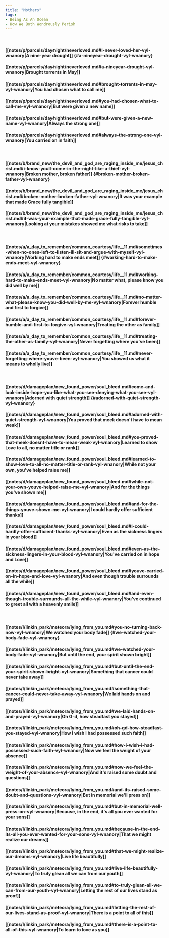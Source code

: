 ```yaml
---
title: "Mothers"
tags:
- Being As An Ocean
- How We Both Wondrously Perish
---
```

&nbsp;
#### [[notes/p/parcels/day∕night/neverloved.md#i-never-loved-her-vyl-wnanory|A nine-year drought]] {#a-nineyear-drought-vyl-wnanory}
#### [[notes/p/parcels/day∕night/neverloved.md#a-nineyear-drought-vyl-wnanory|Brought torrents in May]]
#### [[notes/p/parcels/day∕night/neverloved.md#brought-torrents-in-may-vyl-wnanory|You had chosen what to call me]]
#### [[notes/p/parcels/day∕night/neverloved.md#you-had-chosen-what-to-call-me-vyl-wnanory|But were given a new name]]
#### [[notes/p/parcels/day∕night/neverloved.md#but-were-given-a-new-name-vyl-wnanory|Always the strong one]]
#### [[notes/p/parcels/day∕night/neverloved.md#always-the-strong-one-vyl-wnanory|You carried on in faith]]
&nbsp;
#### [[notes/b/brand_new/the_devil_and_god_are_raging_inside_me/jesus_christ.md#i-know-youll-come-in-the-night-like-a-thief-vyl-wnanory|Broken mother, broken father]] {#broken-mother-broken-father-vyl-wnanory}
#### [[notes/b/brand_new/the_devil_and_god_are_raging_inside_me/jesus_christ.md#broken-mother-broken-father-vyl-wnanory|It was your example that made Grace fully tangible]]
#### [[notes/b/brand_new/the_devil_and_god_are_raging_inside_me/jesus_christ.md#it-was-your-example-that-made-grace-fully-tangible-vyl-wnanory|Looking at your mistakes showed me what risks to take]]
&nbsp;
#### [[notes/a/a_day_to_remember/common_courtesy/life__11.md#sometimes-when-no-ones-left-to-listen-ill-sit-and-argue-with-myself-vyl-wnanory|Working hard to make ends meet]] {#working-hard-to-make-ends-meet-vyl-wnanory}
#### [[notes/a/a_day_to_remember/common_courtesy/life__11.md#working-hard-to-make-ends-meet-vyl-wnanory|No matter what, please know you did well by me]]
#### [[notes/a/a_day_to_remember/common_courtesy/life__11.md#no-matter-what-please-know-you-did-well-by-me-vyl-wnanory|Forever humble and first to forgive]]
#### [[notes/a/a_day_to_remember/common_courtesy/life__11.md#forever-humble-and-first-to-forgive-vyl-wnanory|Treating the other as family]]
#### [[notes/a/a_day_to_remember/common_courtesy/life__11.md#treating-the-other-as-family-vyl-wnanory|Never forgetting where you've been]]
#### [[notes/a/a_day_to_remember/common_courtesy/life__11.md#never-forgetting-where-youve-been-vyl-wnanory|You showed us what it means to wholly live]]
&nbsp;
#### [[notes/d/damageplan/new_found_power/soul_bleed.md#come-and-look-inside-hope-you-like-what-you-see-denying-what-you-see-vyl-wnanory|Adorned with quiet strength]] {#adorned-with-quiet-strength-vyl-wnanory}
#### [[notes/d/damageplan/new_found_power/soul_bleed.md#adorned-with-quiet-strength-vyl-wnanory|You proved that meek doesn't have to mean weak]]
#### [[notes/d/damageplan/new_found_power/soul_bleed.md#you-proved-that-meek-doesnt-have-to-mean-weak-vyl-wnanory|Learned to show Love to all, no matter title or rank]]
#### [[notes/d/damageplan/new_found_power/soul_bleed.md#learned-to-show-love-to-all-no-matter-title-or-rank-vyl-wnanory|While not your own, you've helped raise me]]
#### [[notes/d/damageplan/new_found_power/soul_bleed.md#while-not-your-own-youve-helped-raise-me-vyl-wnanory|And for the things you've shown me]]
#### [[notes/d/damageplan/new_found_power/soul_bleed.md#and-for-the-things-youve-shown-me-vyl-wnanory|I could hardly offer sufficient thanks]]
#### [[notes/d/damageplan/new_found_power/soul_bleed.md#i-could-hardly-offer-sufficient-thanks-vyl-wnanory|Even as the sickness lingers in your blood]]
#### [[notes/d/damageplan/new_found_power/soul_bleed.md#even-as-the-sickness-lingers-in-your-blood-vyl-wnanory|You've carried on in hope and Love]]
#### [[notes/d/damageplan/new_found_power/soul_bleed.md#youve-carried-on-in-hope-and-love-vyl-wnanory|And even though trouble surrounds all the while]]
#### [[notes/d/damageplan/new_found_power/soul_bleed.md#and-even-though-trouble-surrounds-all-the-while-vyl-wnanory|You've continued to greet all with a heavenly smile]]
&nbsp;
#### [[notes/l/linkin_park/meteora/lying_from_you.md#you-no-turning-back-now-vyl-wnanory|We watched your body fade]] {#we-watched-your-body-fade-vyl-wnanory}
#### [[notes/l/linkin_park/meteora/lying_from_you.md#we-watched-your-body-fade-vyl-wnanory|But until the end, your spirit shown bright]]
#### [[notes/l/linkin_park/meteora/lying_from_you.md#but-until-the-end-your-spirit-shown-bright-vyl-wnanory|Something that cancer could never take away]]
#### [[notes/l/linkin_park/meteora/lying_from_you.md#something-that-cancer-could-never-take-away-vyl-wnanory|We laid hands on and prayed]]
#### [[notes/l/linkin_park/meteora/lying_from_you.md#we-laid-hands-on-and-prayed-vyl-wnanory|Oh G-d, how steadfast you stayed]]
#### [[notes/l/linkin_park/meteora/lying_from_you.md#oh-gd-how-steadfast-you-stayed-vyl-wnanory|How I wish I had possessed such faith]]
#### [[notes/l/linkin_park/meteora/lying_from_you.md#how-i-wish-i-had-possessed-such-faith-vyl-wnanory|Now we feel the weight of your absence]]
#### [[notes/l/linkin_park/meteora/lying_from_you.md#now-we-feel-the-weight-of-your-absence-vyl-wnanory|And it's raised some doubt and questions]]
#### [[notes/l/linkin_park/meteora/lying_from_you.md#and-its-raised-some-doubt-and-questions-vyl-wnanory|But in memorial we'll press on]]
#### [[notes/l/linkin_park/meteora/lying_from_you.md#but-in-memorial-well-press-on-vyl-wnanory|Because, in the end, it's all you ever wanted for your sons]]
#### [[notes/l/linkin_park/meteora/lying_from_you.md#because-in-the-end-its-all-you-ever-wanted-for-your-sons-vyl-wnanory|That we might realize our dreams]]
#### [[notes/l/linkin_park/meteora/lying_from_you.md#that-we-might-realize-our-dreams-vyl-wnanory|Live life beautifully]]
#### [[notes/l/linkin_park/meteora/lying_from_you.md#live-life-beautifully-vyl-wnanory|To truly glean all we can from our youth]]
#### [[notes/l/linkin_park/meteora/lying_from_you.md#to-truly-glean-all-we-can-from-our-youth-vyl-wnanory|Letting the rest of our lives stand as proof]]
#### [[notes/l/linkin_park/meteora/lying_from_you.md#letting-the-rest-of-our-lives-stand-as-proof-vyl-wnanory|There is a point to all of this]]
#### [[notes/l/linkin_park/meteora/lying_from_you.md#there-is-a-point-to-all-of-this-vyl-wnanory|To learn to love as you]]
